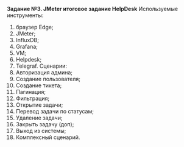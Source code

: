 **Задание №3. JMeter итоговое задание HelpDesk**
Используемые инструменты:
  1) браузер Edge;
  2) JMeter;
  3) InfluxDB;
  4) Grafana;
  5) VM;
  6) Helpdesk;
  7) Telegraf.
Сценарии: 
  1) Авторизация админа;
  2) Создание пользователя;
  3) Создание тикета;
  4) Пагинация;
  5) Фильтрация;
  6) Открытие задачи;
  7) Перевод задачи по статусам;
  8) Удаление задачи;
  9) Закрыть задачу (доп);
  10) Выход из системы;
  11) Комплексный сценарий.

